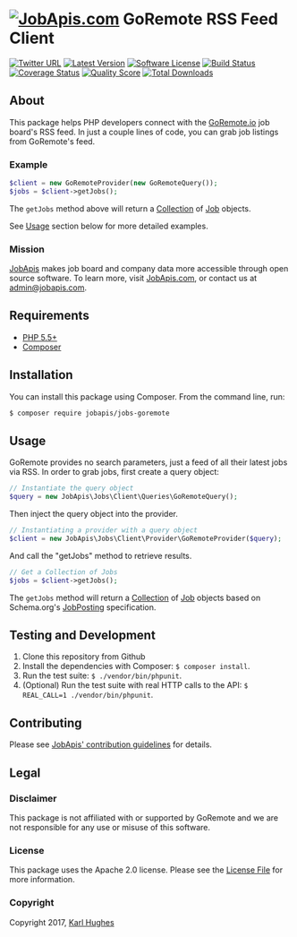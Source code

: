 # [![JobApis.com](https://i.imgur.com/9VOAkrZ.png)](https://www.jobapis.com) GoRemote RSS Feed Client

[![Twitter URL](https://img.shields.io/twitter/url/https/twitter.com/jobapis.svg?style=social&label=Follow%20%40jobapis)](https://twitter.com/jobapis)
[![Latest Version](https://img.shields.io/github/release/jobapis/jobs-goremote.svg?style=flat-square)](https://github.com/jobapis/jobs-goremote/releases)
[![Software License](https://img.shields.io/badge/license-APACHE%202.0-brightgreen.svg?style=flat-square)](LICENSE.md)
[![Build Status](https://img.shields.io/travis/jobapis/jobs-goremote/master.svg?style=flat-square&1)](https://travis-ci.org/jobapis/jobs-goremote)
[![Coverage Status](https://img.shields.io/scrutinizer/coverage/g/jobapis/jobs-goremote.svg?style=flat-square)](https://scrutinizer-ci.com/g/jobapis/jobs-goremote/code-structure)
[![Quality Score](https://img.shields.io/scrutinizer/g/jobapis/jobs-goremote.svg?style=flat-square)](https://scrutinizer-ci.com/g/jobapis/jobs-goremote)
[![Total Downloads](https://img.shields.io/packagist/dt/jobapis/jobs-goremote.svg?style=flat-square)](https://packagist.org/packages/jobapis/jobs-goremote)

## About

This package helps PHP developers connect with the [GoRemote.io](https://goremote.io/) job board's RSS feed. In just a couple lines of code, you can grab job listings from GoRemote's feed.

### Example

```php
$client = new GoRemoteProvider(new GoRemoteQuery());
$jobs = $client->getJobs();
```

The `getJobs` method above will return a [Collection](https://github.com/jobapis/jobs-common/blob/master/src/Collection.php) of [Job](https://github.com/jobapis/jobs-common/blob/master/src/Job.php) objects. 

See [Usage](#usage) section below for more detailed examples.

### Mission

[JobApis](https://www.jobapis.com) makes job board and company data more accessible through open source software. To learn more, visit [JobApis.com](https://www.jobapis.com), or contact us at [admin@jobapis.com](mailto:admin@jobapis.com).


## Requirements
- [PHP 5.5+](http://www.php.net/)
- [Composer](https://getcomposer.org/)


## Installation

You can install this package using Composer. From the command line, run:

```bash
$ composer require jobapis/jobs-goremote
```


## Usage

GoRemote provides no search parameters, just a feed of all their latest jobs via RSS. In order to grab jobs, first create a query object:
 
```php
// Instantiate the query object
$query = new JobApis\Jobs\Client\Queries\GoRemoteQuery();
```

Then inject the query object into the provider.

```php
// Instantiating a provider with a query object
$client = new JobApis\Jobs\Client\Provider\GoRemoteProvider($query);
```

And call the "getJobs" method to retrieve results.

```php
// Get a Collection of Jobs
$jobs = $client->getJobs();
```

The `getJobs` method will return a [Collection](https://github.com/jobapis/jobs-common/blob/master/src/Collection.php) of [Job](https://github.com/jobapis/jobs-common/blob/master/src/Job.php) objects based on Schema.org's [JobPosting](https://schema.org/JobPosting) specification.


## Testing and Development

1. Clone this repository from Github
2. Install the dependencies with Composer: `$ composer install`.
3. Run the test suite: `$ ./vendor/bin/phpunit`.
4. (Optional) Run the test suite with real HTTP calls to the API: `$ REAL_CALL=1 ./vendor/bin/phpunit`.


## Contributing

Please see [JobApis' contribution guidelines](#) for details.

## Legal

### Disclaimer

This package is not affiliated with or supported by GoRemote and we are not responsible for any use or misuse of this software.

### License

This package uses the Apache 2.0 license. Please see the [License File](#) for more information.

### Copyright

Copyright 2017, [Karl Hughes](https://github.com/karllhughes)
